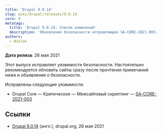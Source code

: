 ```yaml
---
title: 'Drupal 9.0.14'
slug: wiki/drupal/releases/9.0.14
core: 9
metatags:
  title: 'Drupal 9.0.14: Список изменений'
  description: 'Обновления безопасности исправляющее SA-CORE-2021-003.'
authors:
  - Niklan
---
```


**Дата релиза**: 26 мая 2021

Этот выпуск исправляет уязвимости безопасности. Настоятельно рекомендуется обновить сайты сразу после прочтения примечаний ниже и объявления о безопасности.

Исправлены следующие уязвимости:

- Drupal Core — Критическое — Межсайтовый скриптинг — [SA-CORE-2021-003](../../../../security/sa-core/2021-003/index.md)

## Ссылки

- [Drupal 9.0.14](https://www.drupal.org/project/drupal/releases/9.0.14) (англ.), drupal.org, 26 мая 2021
